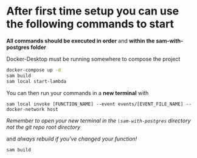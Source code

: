 ﻿# After first time setup you can use the following commands to start
**All commands should be executed in order** and **within the sam-with-postgres folder**

Docker-Desktop must be running somewhere to compose the project
```bash
docker-compose up -d
sam build
sam local start-lambda
```
You can then run your commands in a **new terminal** with
```
sam local invoke [FUNCTION_NAME] --event events/[EVENT_FILE_NAME] --docker-network host
```
*Remember to open your new terminal in the ```\sam-with-postgres``` directory not the git repo root directory*

and *always rebuild if you've changed your function!*

```
sam build
```

